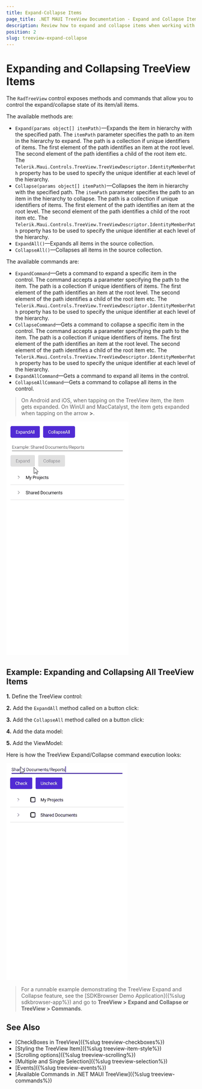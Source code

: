 ```yaml
---
title: Expand-Collapse Items
page_title: .NET MAUI TreeView Documentation - Expand and Collapse Items
description: Review how to expand and collapse items when working with the TreeView control for .NET MAUI.
position: 2
slug: treeview-expand-collapse
---
```


# Expanding and Collapsing TreeView Items

The `RadTreeView` control exposes methods and commands that allow you to control the expand/collapse state of its item/all items.

The available methods are:

* `Expand(params object[] itemPath)`&mdash;Expands the item in hierarchy with the specified path. The `itemPath` parameter specifies the path to an item in the hierarchy to expand. The path is a collection if unique identifiers of items. The first element of the path identifies an item at the root level. The second element of the path identifies a child of the root item etc. The `Telerik.Maui.Controls.TreeView.TreeViewDescriptor.IdentityMemberPath` property has to be used to specify the unique identifier at each level of the hierarchy.
* `Collapse(params object[] itemPath)`&mdash;Collapses the item in hierarchy with the specified path. The `itemPath` parameter specifies the path to an item in the hierarchy to collapse. The path is a collection if unique identifiers of items. The first element of the path identifies an item at the root level. The second element of the path identifies a child of the root item etc. The `Telerik.Maui.Controls.TreeView.TreeViewDescriptor.IdentityMemberPath` property has to be used to specify the unique identifier at each level of the hierarchy.
* `ExpandAll()`&mdash;Expands all items in the source collection.
* `CollapseAll()`&mdash;Collapses all items in the source collection.

The available commands are:

* `ExpandCommand`&mdash;Gets a command to expand a specific item in the control. The command accepts a parameter specifying the path to the item. The path is a collection if unique identifiers of items. The first element of the path identifies an item at the root level. The second element of the path identifies a child of the root item etc. The `Telerik.Maui.Controls.TreeView.TreeViewDescriptor.IdentityMemberPath` property has to be used to specify the unique identifier at each level of the hierarchy.
* `CollapseCommand`&mdash;Gets a command to collapse a specific item in the control. The command accepts a parameter specifying the path to the item. The path is a collection if unique identifiers of items. The first element of the path identifies an item at the root level. The second element of the path identifies a child of the root item etc. The `Telerik.Maui.Controls.TreeView.TreeViewDescriptor.IdentityMemberPath` property has to be used to specify the unique identifier at each level of the hierarchy.
* `ExpandAllCommand`&mdash;Gets a command to expand all items in the control.
* `CollapseAllCommand`&mdash;Gets a command to collapse all items in the control.

> On Android and iOS, when tapping on the TreeView item, the item gets expanded. On WinUI and MacCatalyst, the item gets expanded when tapping on the arrow **>**. 

![.NET MAUI TreeView Expand and Collapse](images/treeview-expand-collapse.gif)

## Example: Expanding and Collapsing All TreeView Items

**1.** Define the TreeView control:

<snippet id='treeview-expand-collapse' />

**2.** Add the `ExpandAll` method called on a button click:

<snippet id='treeview-expand-all-method' />

**3.** Add the `CollapseAll` method called on a button click:

<snippet id='treeview-collapse-all-method' />

**4.** Add the data model:

<snippet id='treeview-getting-started-item' />

**5.** Add the ViewModel:

<snippet id='treeview-getting-started-viewmodel' />

Here is how the TreeView Expand/Collapse command execution looks:

![.NET MAUI TreeView Check and Uncheck](images/treeview-check-uncheck-item.gif)

> For a runnable example demonstrating the TreeView Expand and Collapse feature, see the [SDKBrowser Demo Application]({%slug sdkbrowser-app%}) and go to **TreeView > Expand and Collapse or TreeView > Commands**.

## See Also

* [CheckBoxes in TreeView]({%slug treeview-checkboxes%})
* [Styling the TreeView Item]({%slug treeview-item-style%})
* [Scrolling options]({%slug treeview-scrolling%})
* [Multiple and Single Selection]({%slug treeview-selection%})
* [Events]({%slug treeview-events%})
* [Available Commands in .NET MAUI TreeView]({%slug treeview-commands%})